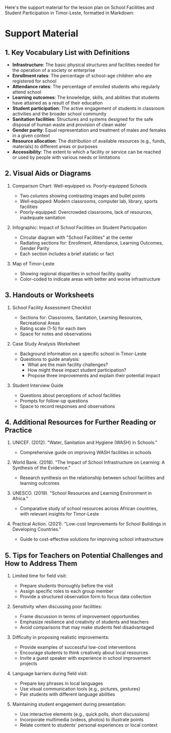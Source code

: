 Here's the support material for the lesson plan on School Facilities and Student Participation in Timor-Leste, formatted in Markdown:

# Support Material

## 1. Key Vocabulary List with Definitions

- **Infrastructure**: The basic physical structures and facilities needed for the operation of a society or enterprise
- **Enrollment rates**: The percentage of school-age children who are registered for school
- **Attendance rates**: The percentage of enrolled students who regularly attend school
- **Learning outcomes**: The knowledge, skills, and abilities that students have attained as a result of their education
- **Student participation**: The active engagement of students in classroom activities and the broader school community
- **Sanitation facilities**: Structures and systems designed for the safe disposal of human waste and provision of clean water
- **Gender parity**: Equal representation and treatment of males and females in a given context
- **Resource allocation**: The distribution of available resources (e.g., funds, materials) to different areas or purposes
- **Accessibility**: The extent to which a facility or service can be reached or used by people with various needs or limitations

## 2. Visual Aids or Diagrams

1. Comparison Chart: Well-equipped vs. Poorly-equipped Schools
   - Two columns showing contrasting images and bullet points
   - Well-equipped: Modern classrooms, computer lab, library, sports facilities
   - Poorly-equipped: Overcrowded classrooms, lack of resources, inadequate sanitation

2. Infographic: Impact of School Facilities on Student Participation
   - Circular diagram with "School Facilities" at the center
   - Radiating sections for: Enrollment, Attendance, Learning Outcomes, Gender Parity
   - Each section includes a brief statistic or fact

3. Map of Timor-Leste
   - Showing regional disparities in school facility quality
   - Color-coded to indicate areas with better and worse infrastructure

## 3. Handouts or Worksheets

1. School Facility Assessment Checklist
   - Sections for: Classrooms, Sanitation, Learning Resources, Recreational Areas
   - Rating scale (1-5) for each item
   - Space for notes and observations

2. Case Study Analysis Worksheet
   - Background information on a specific school in Timor-Leste
   - Questions to guide analysis:
     * What are the main facility challenges?
     * How might these impact student participation?
     * Propose three improvements and explain their potential impact

3. Student Interview Guide
   - Questions about perceptions of school facilities
   - Prompts for follow-up questions
   - Space to record responses and observations

## 4. Additional Resources for Further Reading or Practice

1. UNICEF. (2012). "Water, Sanitation and Hygiene (WASH) in Schools." 
   - Comprehensive guide on improving WASH facilities in schools

2. World Bank. (2018). "The Impact of School Infrastructure on Learning: A Synthesis of the Evidence."
   - Research synthesis on the relationship between school facilities and learning outcomes

3. UNESCO. (2019). "School Resources and Learning Environment in Africa."
   - Comparative study of school resources across African countries, with relevant insights for Timor-Leste

4. Practical Action. (2021). "Low-cost Improvements for School Buildings in Developing Countries."
   - Guide to cost-effective solutions for improving school infrastructure

## 5. Tips for Teachers on Potential Challenges and How to Address Them

1. Limited time for field visit:
   - Prepare students thoroughly before the visit
   - Assign specific roles to each group member
   - Provide a structured observation form to focus data collection

2. Sensitivity when discussing poor facilities:
   - Frame discussion in terms of improvement opportunities
   - Emphasize resilience and creativity of students and teachers
   - Avoid comparisons that may make students feel disadvantaged

3. Difficulty in proposing realistic improvements:
   - Provide examples of successful low-cost interventions
   - Encourage students to think creatively about local resources
   - Invite a guest speaker with experience in school improvement projects

4. Language barriers during field visit:
   - Prepare key phrases in local languages
   - Use visual communication tools (e.g., pictures, gestures)
   - Pair students with different language abilities

5. Maintaining student engagement during presentation:
   - Use interactive elements (e.g., quick polls, short discussions)
   - Incorporate multimedia (videos, photos) to illustrate points
   - Relate content to students' personal experiences or local context